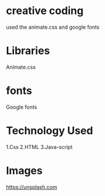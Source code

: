 # creative coding
used the animate.css and google fonts 
# Libraries
Animate.css
#  fonts
Google fonts
# Technology Used
1.Css
2.HTML
3.Java-script
# Images
https://unsplash.com
